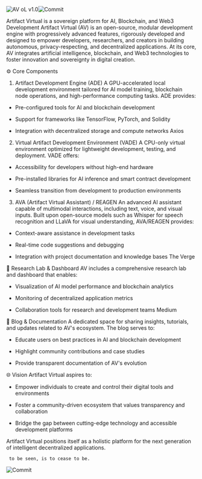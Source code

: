 ![AV oL v1.0](https://img.shields.io/badge/ARTIFACT%20VIRTUAL-000000?style=for-the-badge&labelColor=ffffff&logoColor=000000&color=ffffff)![Commit](https://img.shields.io/badge/AV-000000?style=for-the-badge&logoColor=white&labelColor=000000&color=000000)


Artifact Virtual is a sovereign platform for AI, Blockchain, and Web3 Development
Artifact Virtual (AV) is an open-source, modular development engine with progressively advanced features, rigorously developed and designed to empower developers, researchers, and creators in building autonomous, privacy-respecting, and decentralized applications. At its core, AV integrates artificial intelligence, blockchain, and Web3 technologies to foster innovation and sovereignty in digital creation.

⚙️ Core Components
1. Artifact Development Engine (ADE)
A GPU-accelerated local development environment tailored for AI model training, blockchain node operations, and high-performance computing tasks. ADE provides:

- Pre-configured tools for AI and blockchain development

- Support for frameworks like TensorFlow, PyTorch, and Solidity

- Integration with decentralized storage and compute networks
Axios

2. Virtual Artifact Development Environment (VADE)
A CPU-only virtual environment optimized for lightweight development, testing, and deployment. VADE offers:

- Accessibility for developers without high-end hardware

- Pre-installed libraries for AI inference and smart contract development

- Seamless transition from development to production environments

3. AVA (Artifact Virtual Assistant) / REAGEN
An advanced AI assistant capable of multimodal interactions, including text, voice, and visual inputs. Built upon open-source models such as Whisper for speech recognition and LLaVA for visual understanding, AVA/REAGEN provides:

- Context-aware assistance in development tasks

- Real-time code suggestions and debugging

- Integration with project documentation and knowledge bases
The Verge

🧪 Research Lab & Dashboard
AV includes a comprehensive research lab and dashboard that enables:

- Visualization of AI model performance and blockchain analytics

- Monitoring of decentralized application metrics

- Collaboration tools for research and development teams
Medium

📝 Blog & Documentation
A dedicated space for sharing insights, tutorials, and updates related to AV's ecosystem. The blog serves to:

- Educate users on best practices in AI and blockchain development

- Highlight community contributions and case studies

- Provide transparent documentation of AV's evolution

🌐 Vision
Artifact Virtual aspires to:

- Empower individuals to create and control their digital tools and environments

- Foster a community-driven ecosystem that values transparency and collaboration

- Bridge the gap between cutting-edge technology and accessible development platforms


Artifact Virtual positions itself as a holistic platform for the next generation of intelligent decentralized applications.


     to be seen, is to cease to be.




![Commit](https://img.shields.io/badge/COMMIT.-000000?style=for-the-badge&logoColor=white&labelColor=000000&color=000000)

